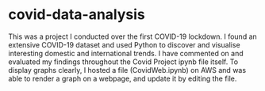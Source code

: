 # covid-data-analysis

This was a project I conducted over the first COVID-19 lockdown. I found an extensive COVID-19 dataset and used Python to discover and visualise interesting domestic and international trends. I have commented on and evaluated my findings throughout the Covid Project ipynb file itself. 
To display graphs clearly, I hosted a file (CovidWeb.ipynb) on AWS and was able to render a graph on a webpage, and update it by editing the file. 

